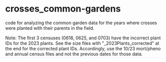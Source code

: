 # crosses_common-gardens
code for analyzing the common garden data for the years where crosses were planted with their parents in the field.

Note: The first 3 censuses (0618, 0625, and 0703) have the incorrect plant IDs for the 2023 plants. See the size files with "_2023Plants_corrected" at the end for the corrected plant IDs. 
Accordingly, use the 10/23 mort/pheno and annual census files and not the previous dates for those data. 

